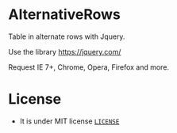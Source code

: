AlternativeRows
===============

Table in alternate rows with Jquery.

Use the library https://jquery.com/

Request IE 7+, Chrome, Opera, Firefox and more.

# License

* It is under MIT license [`LICENSE`](LICENSE)
